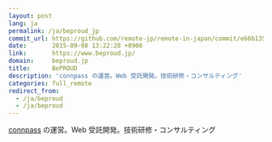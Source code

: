 ```yaml
---
layout: post
lang: ja
permalink: /ja/beproud_jp
commit_url: https://github.com/remote-jp/remote-in-japan/commit/e66b1354afa4de58052a22e3248bc52582a43ec4
date:       2015-09-08 13:22:28 +0900
link:       https://www.beproud.jp/
domain:     beproud.jp
title:      BePROUD
description: 'connpass の運営。Web 受託開発。技術研修・コンサルティング'
categories: full_remote
redirect_from:
  - /ja/beproud
  - /ja/beproud
---
```


<p><a href="https://connpass.com">connpass</a> の運営。Web 受託開発。技術研修・コンサルティング</p>
